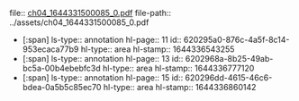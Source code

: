 file:: [ch04_1644331500085_0.pdf](../assets/ch04_1644331500085_0.pdf)
file-path:: ../assets/ch04_1644331500085_0.pdf

- [:span]
  ls-type:: annotation
  hl-page:: 11
  id:: 620295a0-876c-4a5f-8c14-953ecaca77b9
  hl-type:: area
  hl-stamp:: 1644336543255
- [:span]
  ls-type:: annotation
  hl-page:: 13
  id:: 6202968a-8b25-49ab-bc5a-00b4ebebfc3d
  hl-type:: area
  hl-stamp:: 1644336777120
- [:span]
  ls-type:: annotation
  hl-page:: 15
  id:: 620296dd-4615-46c6-bdea-0a5b5c85ec70
  hl-type:: area
  hl-stamp:: 1644336860142